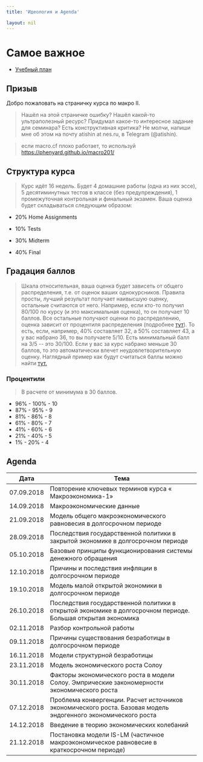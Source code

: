 ```yaml
---
title: 'Идеология и Agenda'

layout: nil
---
```


# Самое важное

* [Учебный план](https://github.com/phenyard/macro201/blob/master/docs/_includes/main.pdf)

## Призыв

Добро пожаловать на страничку курса по макро II.

> Нашёл на этой страничке ошибку? Нашёл какой-то ультраполезный ресурс? Придумал какое-то интересное задание для семинара? Есть конструктивная критика? Не молчи, напиши мне об этом на почту atishin at nes.ru, в Telegram (@atishin).

> если macro.cf плохо работает, то используй  https://phenyard.github.io/macro201/

## Структура курса

> Курс идёт 16 недель. Будет 4 домашние работы (одна из них эссе), 5 десятиминутных тестов в классе (без предупреждения), 1 промежуточная контрольная и финальный экзамен. Ваша оценка будет складываться следующим образом:

* 20% Home Assignments

* 10% Tests

* 30% Midterm

* 40% Final

## Градация баллов

> Шкала относительная, ваша оценка будет зависеть от общего распределения, т.е. от оценок ваших однокурсников.
Правила просты, лучший результат получает наивысшую оценку, остальные считаются от него. Например, если кто-то получил 80/100 по курсу (и это максимальная оценка), то он получает 10 баллов. Все остальные получают оценки по распределению, оценка зависит от процентиля распределения (подробнее [тут](https://ru.wikipedia.org/wiki/Квантиль)). То есть, если, например, 40% составляет 32, а 50% составляет 43, а у вас набрано 36, то вы получаете 5/10. Есть минимальный балл на 3/5 -- это 30/100. Если у вас за курс набрано меньше 30 баллов, то это автоматически влечет неудовлетворительную оценку.
> Наглядный пример как будут считаться баллы можно найти [тут.](https://github.com/phenyard/macro201/blob/master/Scores_ex.xlsx)



### Процентили
> В расчете от минимума в 30 баллов.

* 96% - 100% - 10
* 87% - 95% - 9
* 81% - 86% - 8
* 61% - 80% - 7
* 41% - 60% - 6
* 21% - 40% - 5
* 1% - 20% - 4



## Agenda

| Дата  	| Тема  	|
|------------	|----------------------------------------------------------------------------------------------------------------	|
| ﻿07.09.2018 	| Повторение ключевых терминов курса « Макроэкономика-1» 	|
| 14.09.2018 	| Макроэкономические данные 	|
| 21.09.2018 	| Модель общего макроэкономического равновесия в долгосрочном периоде 	|
| 28.09.2018 	| Последствия государственной политики в закрытой экономике в долгосрочном периоде 	|
| 05.10.2018 	| Базовые принципы функционирования системы денежного обращения 	|
| 12.10.2018 	| Причины и последствия инфляции в долгосрочном периоде 	|
| 19.10.2018 	| Модель малой открытой экономики в долгосрочном периоде 	|
| 26.10.2018 	| Последствия государственной политики в открытой экономике в долгосрочном периоде.  Большая открытая экономика 	|
| 02.11.2018 	| Разбор контрольной работы 	|
| 09.11.2018 	| Причины существования безработицы в долгосрочном периоде 	|
| 16.11.2018 	| Модели структурной безработицы 	|
| 23.11.2018 	| Модель экономического роста Солоу 	|
| 30.11.2018 	| Факторы экономического роста в модели Солоу. Эмпрические закономерности экономического роста 	|
| 07.12.2018 	| Проблема конвергенции. Расчет источников экономического роста. Базовая модель эндогенного экономического роста 	|
| 14.12.2018 	| Введение в теорию экономических колебаний 	|
| 21.12.2018 	| Постановка модели IS-LM (частичное макроэкономическое равновесие в краткосрочном периоде) 	|
